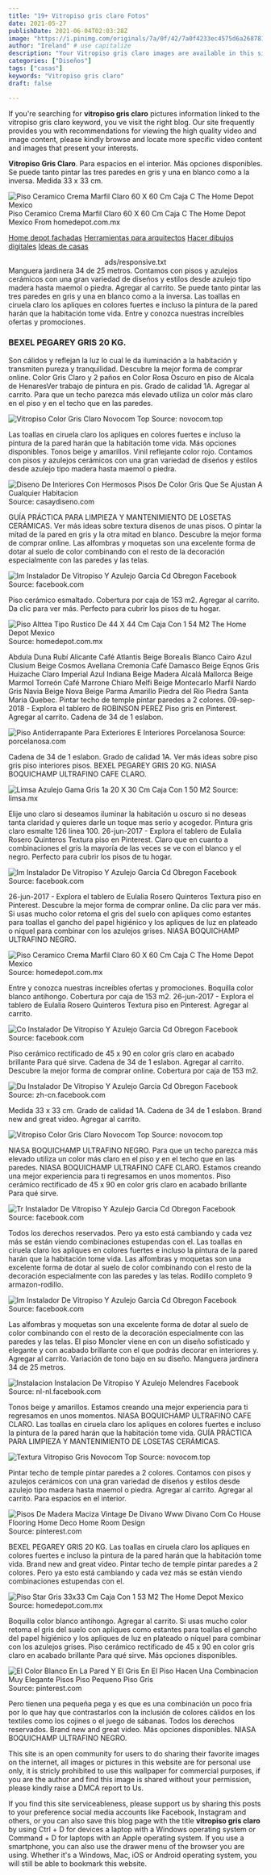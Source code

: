 ```yaml
---
title: "19+ Vitropiso gris claro Fotos"
date: 2021-05-27
publishDate: 2021-06-04T02:03:28Z
image: "https://i.pinimg.com/originals/7a/0f/42/7a0f4233ec4575d6a2687815c71324c5.jpg"
author: "Ireland" # use capitalize
description: "Your Vitropiso gris claro images are available in this site. Vitropiso gris claro are a topic that is being searched for and liked by netizens today. You can Download the Vitropiso gris claro files here. Download all royalty-free photos and vectors."
categories: ["Diseños"]
tags: ["casas"]
keywords: "Vitropiso gris claro"
draft: false

---
```


If you're searching for **vitropiso gris claro** pictures information linked to the vitropiso gris claro keyword, you ve visit the right  blog.  Our site frequently  provides you with  recommendations  for viewing  the high  quality video and image  content, please kindly browse and locate more specific video content and images  that present your interests.

**Vitropiso Gris Claro**. Para espacios en el interior. Más opciones disponibles. Se puede tanto pintar las tres paredes en gris y una en blanco como a la inversa. Medida 33 x 33 cm.

![Piso Ceramico Crema Marfil Claro 60 X 60 Cm Caja C The Home Depot Mexico](https://cdn.homedepot.com.mx/productos/115793/115793-a5.jpg "Piso Ceramico Crema Marfil Claro 60 X 60 Cm Caja C The Home Depot Mexico")
Piso Ceramico Crema Marfil Claro 60 X 60 Cm Caja C The Home Depot Mexico From homedepot.com.mx

[Home depot fachadas](/home-depot-fachadas/)
[Herramientas para arquitectos](/herramientas-para-arquitectos/)
[Hacer dibujos digitales](/hacer-dibujos-digitales/)
[Ideas de casas](/ideas-de-casas/)
<center><noscript><span>ads/responsive.txt</span></noscript></center>
Manguera jardinera 34 de 25 metros. Contamos con pisos y azulejos cerámicos con una gran variedad de diseńos y estilos desde azulejo tipo madera hasta maemol o piedra. Agregar al carrito. Se puede tanto pintar las tres paredes en gris y una en blanco como a la inversa. Las toallas en ciruela claro los apliques en colores fuertes e incluso la pintura de la pared harán que la habitación tome vida. Entre y conozca nuestras increíbles ofertas y promociones.

### BEXEL PEGAREY GRIS 20 KG.

Son cálidos y reflejan la luz lo cual le da iluminación a la habitación y transmiten pureza y tranquilidad. Descubre la mejor forma de comprar online. Color Gris Claro y 2 paños en Color Rosa Oscuro en piso de Alcala de HenaresVer trabajo de pintura en pis. Grado de calidad 1A. Agregar al carrito. Para que un techo parezca más elevado utiliza un color más claro en el piso y en el techo que en las paredes.


![Vitropiso Color Gris Claro Novocom Top](https://i2.wp.com/blog.homedepot.com.mx/wp-content/uploads/2018/08/130192.5.jpg "Vitropiso Color Gris Claro Novocom Top")
Source: novocom.top

Las toallas en ciruela claro los apliques en colores fuertes e incluso la pintura de la pared harán que la habitación tome vida. Más opciones disponibles. Tonos beige y amarillos. Vinil reflejante color rojo. Contamos con pisos y azulejos cerámicos con una gran variedad de diseńos y estilos desde azulejo tipo madera hasta maemol o piedra.

![Diseno De Interiores Con Hermosos Pisos De Color Gris Que Se Ajustan A Cualquier Habitacion](https://casaydiseno.com/wp-content/uploads/2020/05/dise%C3%B1o-de-interiores-amplio.jpg "Diseno De Interiores Con Hermosos Pisos De Color Gris Que Se Ajustan A Cualquier Habitacion")
Source: casaydiseno.com

GUÍA PRÁCTICA PARA LIMPIEZA Y MANTENIMIENTO DE LOSETAS CERÁMICAS. Ver más ideas sobre textura disenos de unas pisos. O pintar la mitad de la pared en gris y la otra mitad en blanco. Descubre la mejor forma de comprar online. Las alfombras y moquetas son una excelente forma de dotar al suelo de color combinando con el resto de la decoración especialmente con las paredes y las telas.

![Im Instalador De Vitropiso Y Azulejo Garcia Cd Obregon Facebook](https://lookaside.fbsbx.com/lookaside/crawler/media/?media_id=2477056949262200 "Im Instalador De Vitropiso Y Azulejo Garcia Cd Obregon Facebook")
Source: facebook.com

Piso cerámico esmaltado. Cobertura por caja de 153 m2. Agregar al carrito. Da clic para ver más. Perfecto para cubrir los pisos de tu hogar.

![Piso Alttea Tipo Rustico De 44 X 44 Cm Caja Con 1 54 M2 The Home Depot Mexico](https://cdn.homedepot.com.mx/productos/600352/600352-d.jpg "Piso Alttea Tipo Rustico De 44 X 44 Cm Caja Con 1 54 M2 The Home Depot Mexico")
Source: homedepot.com.mx

Abdula Duna Rubí Alicante Café Atlantis Beige Borealis Blanco Cairo Azul Clusium Beige Cosmos Avellana Cremonia Café Damasco Beige Eqnos Gris Huizache Claro Imperial Azul Indiana Beige Madera Alcalá Mallorca Beige Marmol Torreón Café Marrone Chiaro Melfi Beige Montecarlo Marfil Nardo Gris Navia Beige Nova Beige Parma Amarillo Piedra del Rio Piedra Santa Maria Quebec. Pintar techo de temple pintar paredes a 2 colores. 09-sep-2018 - Explora el tablero de ROBINSON PEREZ Piso gris en Pinterest. Agregar al carrito. Cadena de 34 de 1 eslabon.

![Piso Antiderrapante Para Exteriores E Interiores Porcelanosa](https://www.porcelanosa.com/recursos/producto/t/Antic_Colonial_Img_Pnat_Amsterdam_Grey_Sand_Airslate_Kashmir.jpg "Piso Antiderrapante Para Exteriores E Interiores Porcelanosa")
Source: porcelanosa.com

Cadena de 34 de 1 eslabon. Grado de calidad 1A. Ver más ideas sobre piso gris piso interiores pisos. BEXEL PEGAREY GRIS 20 KG. NIASA BOQUICHAMP ULTRAFINO CAFE CLARO.

![Limsa Azulejo Gama Gris 1a 20 X 30 Cm Caja Con 1 50 M2](https://www.limsa.mx/images/productos/fotos/azulejo-gama-gris-1a-20-x-30-cm-1542726210888.jpg "Limsa Azulejo Gama Gris 1a 20 X 30 Cm Caja Con 1 50 M2")
Source: limsa.mx

Elije uno claro si deseamos iluminar la habitación u oscuro si no deseas tanta claridad y quieres darle un toque mas serio y acogedor. Pintura gris claro esmalte 126 linea 100. 26-jun-2017 - Explora el tablero de Eulalia Rosero Quinteros Textura piso en Pinterest. Claro que en cuanto a combinaciones el gris la mayoría de las veces se ve con el blanco y el negro. Perfecto para cubrir los pisos de tu hogar.

![Im Instalador De Vitropiso Y Azulejo Garcia Cd Obregon Facebook](https://lookaside.fbsbx.com/lookaside/crawler/media/?media_id=2477056722595556 "Im Instalador De Vitropiso Y Azulejo Garcia Cd Obregon Facebook")
Source: facebook.com

26-jun-2017 - Explora el tablero de Eulalia Rosero Quinteros Textura piso en Pinterest. Descubre la mejor forma de comprar online. Da clic para ver más. Si usas mucho color retoma el gris del suelo con apliques como estantes para toallas el gancho del papel higiénico y los apliques de luz en plateado o níquel para combinar con los azulejos grises. NIASA BOQUICHAMP ULTRAFINO NEGRO.

![Piso Ceramico Crema Marfil Claro 60 X 60 Cm Caja C The Home Depot Mexico](https://cdn.homedepot.com.mx/productos/115793/115793-a5.jpg "Piso Ceramico Crema Marfil Claro 60 X 60 Cm Caja C The Home Depot Mexico")
Source: homedepot.com.mx

Entre y conozca nuestras increíbles ofertas y promociones. Boquilla color blanco antihongo. Cobertura por caja de 153 m2. 26-jun-2017 - Explora el tablero de Eulalia Rosero Quinteros Textura piso en Pinterest. Agregar al carrito.

![Co Instalador De Vitropiso Y Azulejo Garcia Cd Obregon Facebook](https://lookaside.fbsbx.com/lookaside/crawler/media/?media_id=2357149317919631 "Co Instalador De Vitropiso Y Azulejo Garcia Cd Obregon Facebook")
Source: facebook.com

Piso cerámico rectificado de 45 x 90 en color gris claro en acabado brillante Para qué sirve. Cadena de 34 de 1 eslabon. Agregar al carrito. Descubre la mejor forma de comprar online. Cobertura por caja de 153 m2.

![Du Instalador De Vitropiso Y Azulejo Garcia Cd Obregon Facebook](https://lookaside.fbsbx.com/lookaside/crawler/media/?media_id=2295268104107753 "Du Instalador De Vitropiso Y Azulejo Garcia Cd Obregon Facebook")
Source: zh-cn.facebook.com

Medida 33 x 33 cm. Grado de calidad 1A. Cadena de 34 de 1 eslabon. Brand new and great video. Agregar al carrito.

![Vitropiso Color Gris Claro Novocom Top](https://i1.wp.com/leroymerlin.es/img/r25/02/0205/81876892/81876892_z1.jpg "Vitropiso Color Gris Claro Novocom Top")
Source: novocom.top

NIASA BOQUICHAMP ULTRAFINO NEGRO. Para que un techo parezca más elevado utiliza un color más claro en el piso y en el techo que en las paredes. NIASA BOQUICHAMP ULTRAFINO CAFE CLARO. Estamos creando una mejor experiencia para ti regresamos en unos momentos. Piso cerámico rectificado de 45 x 90 en color gris claro en acabado brillante Para qué sirve.

![Tr Instalador De Vitropiso Y Azulejo Garcia Cd Obregon Facebook](https://lookaside.fbsbx.com/lookaside/crawler/media/?media_id=2337950786506151 "Tr Instalador De Vitropiso Y Azulejo Garcia Cd Obregon Facebook")
Source: facebook.com

Todos los derechos reservados. Pero ya esto está cambiando y cada vez más se están viendo combinaciones estupendas con el. Las toallas en ciruela claro los apliques en colores fuertes e incluso la pintura de la pared harán que la habitación tome vida. Las alfombras y moquetas son una excelente forma de dotar al suelo de color combinando con el resto de la decoración especialmente con las paredes y las telas. Rodillo completo 9 armazon-rodillo.

![Im Instalador De Vitropiso Y Azulejo Garcia Cd Obregon Facebook](https://lookaside.fbsbx.com/lookaside/crawler/media/?media_id=2477056792595549 "Im Instalador De Vitropiso Y Azulejo Garcia Cd Obregon Facebook")
Source: facebook.com

Las alfombras y moquetas son una excelente forma de dotar al suelo de color combinando con el resto de la decoración especialmente con las paredes y las telas. El piso Moncler viene en con un diseño sofisticado y elegante y con acabado brillante con el que podrás decorar en interiores y. Agregar al carrito. Variación de tono bajo en su diseño. Manguera jardinera 34 de 25 metros.

![Instalacion Instalacion De Vitropiso Y Azulejo Melendres Facebook](https://lookaside.fbsbx.com/lookaside/crawler/media/?media_id=1690267797711450 "Instalacion Instalacion De Vitropiso Y Azulejo Melendres Facebook")
Source: nl-nl.facebook.com

Tonos beige y amarillos. Estamos creando una mejor experiencia para ti regresamos en unos momentos. NIASA BOQUICHAMP ULTRAFINO CAFE CLARO. Las toallas en ciruela claro los apliques en colores fuertes e incluso la pintura de la pared harán que la habitación tome vida. GUÍA PRÁCTICA PARA LIMPIEZA Y MANTENIMIENTO DE LOSETAS CERÁMICAS.

![Textura Vitropiso Gris Novocom Top](https://i2.wp.com/mlstaticquic-a.akamaihd.net/porcelanato-piso-bege-pleno-60x60-oferta-ceramicarte--D_NQ_NP_803627-MLU29409090531_022019-F.jpg "Textura Vitropiso Gris Novocom Top")
Source: novocom.top

Pintar techo de temple pintar paredes a 2 colores. Contamos con pisos y azulejos cerámicos con una gran variedad de diseńos y estilos desde azulejo tipo madera hasta maemol o piedra. Agregar al carrito. Agregar al carrito. Para espacios en el interior.

![Pisos De Madera Maciza Vintage De Divano Www Divano Com Co House Flooring Home Deco Home Room Design](https://i.pinimg.com/originals/90/70/cb/9070cb7ce0144243fb76858b64a15e59.jpg "Pisos De Madera Maciza Vintage De Divano Www Divano Com Co House Flooring Home Deco Home Room Design")
Source: pinterest.com

BEXEL PEGAREY GRIS 20 KG. Las toallas en ciruela claro los apliques en colores fuertes e incluso la pintura de la pared harán que la habitación tome vida. Brand new and great video. Pintar techo de temple pintar paredes a 2 colores. Pero ya esto está cambiando y cada vez más se están viendo combinaciones estupendas con el.

![Piso Star Gris 33x33 Cm Caja Con 1 53 M2 The Home Depot Mexico](https://cdn.homedepot.com.mx/productos/117412/117412-d.jpg "Piso Star Gris 33x33 Cm Caja Con 1 53 M2 The Home Depot Mexico")
Source: homedepot.com.mx

Boquilla color blanco antihongo. Agregar al carrito. Si usas mucho color retoma el gris del suelo con apliques como estantes para toallas el gancho del papel higiénico y los apliques de luz en plateado o níquel para combinar con los azulejos grises. Piso cerámico rectificado de 45 x 90 en color gris claro en acabado brillante Para qué sirve. Más opciones disponibles.

![El Color Blanco En La Pared Y El Gris En El Piso Hacen Una Combinacion Muy Elegante Pisos Piso Pequeno Piso Gris](https://i.pinimg.com/originals/7a/0f/42/7a0f4233ec4575d6a2687815c71324c5.jpg "El Color Blanco En La Pared Y El Gris En El Piso Hacen Una Combinacion Muy Elegante Pisos Piso Pequeno Piso Gris")
Source: pinterest.com

Pero tienen una pequeña pega y es que es una combinación un poco fría por lo que hay que contrastarlos con la inclusión de colores cálidos en los textiles como los cojines o el juego de sábanas. Todos los derechos reservados. Brand new and great video. Más opciones disponibles. NIASA BOQUICHAMP ULTRAFINO NEGRO.

This site is an open community for users to do sharing their favorite images on the internet, all images or pictures in this website are for personal use only, it is stricly prohibited to use this wallpaper for commercial purposes, if you are the author and find this image is shared without your permission, please kindly raise a DMCA report to Us.

If you find this site serviceableness, please support us by sharing this posts to your preference social media accounts like Facebook, Instagram and others, or you can also save this blog page with the title **vitropiso gris claro** by using Ctrl + D for devices a laptop with a Windows operating system or Command + D for laptops with an Apple operating system. If you use a smartphone, you can also use the drawer menu of the browser you are using. Whether it's a Windows, Mac, iOS or Android operating system, you will still be able to bookmark this website.
